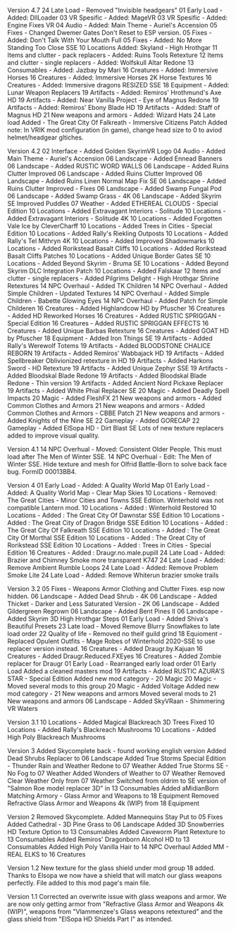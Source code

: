 Version 4.7
24 Late Load - Removed "Invisible headgears"
01 Early Load - Added: DllLoader
03 VR Spesific - Added: MageVR
03 VR Spesific - Added: Engine Fixes VR
04 Audio - Added: Main Theme - Auriel's Accension
05 Fixes - Changed Dwemer Gates Don't Reset to ESP version.
05 Fixes - Added: Don't Talk With Your Mouth Full
05 Fixes - Added: No More Standing Too Close SSE
10 Locations Added: Skyland - High Hrothgar
11 Items and clutter - pack replacers - Added: Ruins Tools Retexture
12 Items and clutter - single replacers - Added: Wolfskull Altar Redone
13 Consumables - Added: Jazbay by Mari
16 Creatures - Added: Immersive Horses
16 Creatures - Added: Immersive Horses 2K Horse Textures
16 Creatures - Added: Immersive dragons RESIZED SSE
18 Equipment - Added: Lunar Weapon Replacers
19 Artifacts - Added: Remiros' Hrothmund's Axe HD
19 Artifacts - Added: Near Vanilla Project - Eye of Magnus Redone
19 Artifacts - Added: Remiros' Ebony Blade HD
19 Artifacts - Added: Staff of Magnus HD
21 New weapons and armors - Added: Wizard Hats
24 Late load Added - The Great City Of Falkreath - Immersive Citizens Patch
Added note: In VRIK mod configuration (in game), change head size to 0 to aviod helmet/headgear gltiches.

Version 4.2
02 Interface - Added Golden SkyrimVR Logo
04 Audio - Added Main Theme - Auriel's Accension
06 Landscape - Added Ennead Banners
06 Landscape - Added RUSTIC WORD WALLS
06 Landscape - Added Ruins Clutter Improved
06 Landscape - Added Ruins Clutter Improved
06 Landscape - Added Ruins Linen Normal Map Fix SE
06 Landscape - Added Ruins Clutter Improved - Fixes
06 Landscape - Added Swamp Fungal Pod
06 Landscape - Added Swamp Grass - 4K
06 Landscape - Added Skyrim SE Improved Puddles
07 Weather - Added ETHEREAL CLOUDS - Special Edition
10 Locations - Added Extravagant Interiors - Solitude
10 Locations - Added Extravagant Interiors - Solitude 4K
10 Locations - Added Forgotten Vale Ice by CleverCharff
10 Locations - Added Trees in Cities - Special Edition
10 Locations - Added Rally's Riekling Outposts
10 Locations - Added Rally's Tel Mithryn 4K
10 Locations - Added Improved Shadowmarks
10 Locations - Added Rorikstead Basalt Cliffs
10 Locations - Added Rorikstead Basalt Cliffs Patches
10 Locations - Added Unique Border Gates SE
10 Locations - Added Beyond Skyrim - Bruma SE
10 Locations - Added Beyond Skyrim DLC Integration Patch
10 Locations - Added Falskaar
12 Items and clutter - single replacers - Added Pilgrims Delight - High Hrothgar Shrine Retextures
14 NPC Overhaul - Added TK Children
14 NPC Overhaul - Added Simple Children - Updated Textures
14 NPC Overhaul - Added Simple Children - Babette Glowing Eyes
14 NPC Overhaul - Added Patch for Simple Childeren
16 Creatures - Added Highlandcow HD by Pfuscher
16 Creatures - Added HD Reworked Horses
16 Creatures - Added RUSTIC SPRIGGAN - Special Edition
16 Creatures - Added RUSTIC SPRIGGAN EFFECTS
16 Creatures - Added Unique Barbas Retexture
16 Creatures - Added GOAT HD by Pfuscher
18 Equipment - Added Iron Things SE
19 Artifacts - Added Rally's Werewolf Totems
19 Artifacts - Added BLOODSTONE CHALICE REBORN
19 Artifacts - Added Remiros' Wabbajack HD
19 Artifacts - Added Spellbreaker Oblivionized retexture in HD
19 Artifacts - Added Harkons Sword - HD Retexture
19 Artifacts - Added Unique Zephyr SSE
19 Artifacts - Added Bloodskal Blade Redone
19 Artifacts - Added Bloodskal Blade Redone - Thin version
19 Artifacts - Added Ancient Nord Pickaxe Replacer
19 Artifacts - Added White Phial Replacer SE
20 Magic - Added Deadly Spell Impacts
20 Magic - Added FleshFX
21 New weapons and armors - Added Common Clothes and Armors
21 New weapons and armors - Added Common Clothes and Armors - CBBE Patch
21 New weapons and armors - Added Knights of the Nine SE
22 Gameplay - Added GORECAP
22 Gameplay - Added ElSopa HD - Dirt Blast SE
Lots of new texture replacers added to improve visual quality.

Version 4.1
14 NPC Overhual - Moved: Consistent Older People. This must load after The Men of Winter SSE.
14 NPC Overhual - Edit: The Men of Winter SSE. Hide texture and mesh for Olfrid Battle-Born to solve back face bug. FormID 00013BB4.

Version 4
01 Early Load - Added: A Quality World Map
01 Early Load - Added: A Quality World Map - Clear Map Skies
10 Locations - Removed: The Great Cities - Minor Cities and Towns SSE Edition. Winterhold was not compatible Lantern mod.
10 Locations - Added : Winterhold Restored
10 Locations - Added : The Great City Of Dawnstar SSE Edition
10 Locations - Added : The Great City of Dragon Bridge SSE Edition
10 Locations - Added : The Great City Of Falkreath SSE Edition
10 Locations - Added : The Great City Of Morthal SSE Edition
10 Locations - Added : The Great City of Rorikstead SSE Edition
10 Locations - Added : Trees in Cities - Special Edition
16 Creatures - Added : Draugr.no.male.pupill
24 Late Load - Added: Brazier and Chimney Smoke more transparent K747
24 Late Load - Added: Remove Ambient Rumble Loops
24 Late Load - Added: Remove Problem Smoke Lite
24 Late Load - Added: Remove Whiterun brazier smoke trails

Version 3.2
05 Fixes - Weapons Armor Clothing and Clutter Fixes. esp now hidden.
06 Landscape - Added Dead Shrub - 4K
06 Landscape - Added Thicket - Darker and Less Saturated Version - 2K
06 Landscape - Added Gildergreen Regrown
06 Landscape - Added Bent Pines II
06 Landscape - Added Skyrim 3D High Hrothgar Steps
01 Early Load - Added Shiva's Beautiful Presets
23 Late load - Moved Remove Blurry Snowflakes to late load order
22 Quality of life - Removed no theif guild grind
18 Equioment - Replaced Opulent Outfits - Mage Robes of Winterhold 2020-SSE to use replacer version instead.
16 Creatures - Added Draugr.by.Kajuan
16 Creatures - Added Draugr.Reduced.FXEyes
16 Creatures - Added Zombie replacer for Draugr
01 Early Load - Rearranged early load order
01 Early Load Added a cleaned masters mod
19 Artifacts - Added RUSTIC AZURA'S STAR - Special Edition
Added new mod category - 20 Magic
20 Magic - Moved several mods to this group
20 Magic - Added Voltage
Added new mod category - 21 New weapons and armors
Moved several mods to 21 New weapons and armors
06 Landscape - Added SkyVRaan - Shimmering VR Waters

Version 3.1
10 Locations - Added Magical Blackreach 3D Trees Fixed
10 Locations - Added Rally's Blackreach Mushrooms
10 Locations - Added High Poly Blackreach Mushrooms

Version 3
Added Skycomplete back - found working english version
Added Dead Shrubs Replacer to 06 Landscape
Added True Storms Special Edition - Thunder Rain and Weather Redone to 07 Weather
Added True Storms SE - No Fog to 07 Weather
Added Wonders of Weather to 07 Weather
Removed Clear Weather Only﻿ from 07 Weather
Switched from oldrim to SE version of "Salmon Roe model replacer 3D" in 13 Consumables
Added aMidianBorn Matching Armory - Glass Armor and Weapons to 18 Equipment
Removed Refractive Glass Armor and Weapons 4k (WIP) from 18 Equipment

Version 2
Removed Skycomplete.
Added Mannequins Stay Put to 05 Fixes
Added Cathedral - 3D Pine Grass to 06 Landscape
Added 3D Snowberries HD Texture Option to 13 Consumables
Added Caveworm Plant Retexture to 13 Consumables
Added Remiros' Dragonborn Alcohol HD to 13 Consumables
Added High Poly Vanilla Hair to 14 NPC Overhaul
Added MM - REAL ELKS to 16 Creatures

Version 1.2
New texture for the glass shield under mod group 18 added. Thanks to Elsopa we now have a shield that will match our glass weapons perfectly. File added to this mod page's main file.

Version 1.1
Corrected an overwrite issue with glass weapons and armor. We are now only getting armor from "Refractive Glass Armor and Weapons 4k (WIP)", weapons from "Vlammenzee's Glass weapons retextured" and the glass shield from "ElSopa HD Shields Part I" as intended.
